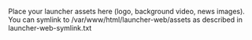 Place your launcher assets here (logo, background video, news images). You can symlink to /var/www/html/launcher-web/assets as described in launcher-web-symlink.txt
